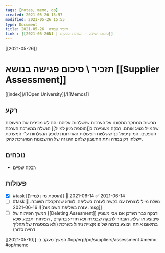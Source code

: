 ```yaml
---
tags: [notes, memo, op] 
created: 2021-05-26 13:57
modified: 2021-05-26 15:55
type: Document
title: תזכיר עבודה  2021-05-26
link : [[2021-05-26N1 | סיכום ישיבה - הערכת ספקים]]
---
```

[[2021-05-26]]
# תזכיר \ סיכום פגישה בנושא [[Supplier Assessment]]
[[index]]/[[Open University]]/[[Memos]]

## רקע
מרשות המחקר התלוננו על הערכות שנשלחות אליהם והם לא מכירים את הפעולות שהמייל מציג אותם.
רבקה מעוניינת ב[[הוספת מיון למייל]] הנשלח ממערכת הערכת הספקים.
המיון יפעל כך ששלשת הפעולות האחרונות לספק הנשלחות ע"י המערכת יישלחו רק במדה ותת החשבון שלהם הינו זה של החשבונות המוערכת להלן.
## נוכחים
- רבקה שפיים 
## פעולות
- [x] #task [[הוספת מיון למייל]] 📅 2021-06-14 ✅ 2021-06-14
- [ ] #task נשלח מייל לנצחית עם בקשה לעזרה בשליפה. לוודא שנתקבלה תשובה. 📅 2021-06-16
![[עזרה בשליפת חשבוניות .msg]]
 -  [ ] המשך הפיתוח של [[Deleting Assesment]] ורבקה כבר תעדכן אם אבי מעוניין שיבוצע או שלא.
 הובהר לרבקה שבמדה ולא תודיע בהקדם , הפיתוח יתבצע שלא בתיאום איתה ויבוצע ברמה של פונקציית ניהול מערכת 
(ולא במסגרת של תהליך דחייה סדור)

המשך מעקב ב: [[2021-05-10]] 
#op/erp/po/suppliers/assessment 
#memo 
#op/memo